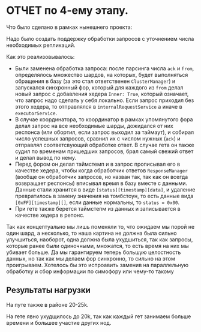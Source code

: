 # ОТЧЕТ по 4-ему этапу.


Что было сделано в рамках нынешнего проекта:

Надо было создать поддержку обработки запросов с уточнением числа необходимых репликаций.

Как это реализовывалось:
* Были заменена обработка запроса: после парсинга числа `ack` и `from`, определялось множество
шардов, на которых, будет выполняться обращения в базу (за это стал ответственен `ClusterManager`) и запускался
синхронный фор, который для каждого из `from` делал новый запрос с добавления хедера `Inner: True`, который
означает, что запрос надо сделать у себя локально. Если запрос приходил без этого хедера, то отправлялся в
`internalRequestService` а иначе в `executorService`.
* В случае координатора, то координатор в рамках упомянутого фора делал запрос на все необходимые шарды,
дожидался от них респонса (или обортил, если запрос выходил за таймаут), и собирал число успешных запросов,
сравнил их с числом нужных (`ack`) и отправлял соответсвующий обработке ответ. В случае гета он также судил по
временам пришедших запросов, брал самый свежий ответ и делал вывод по нему.
* Перед фором он делал таймстемп и в запрос прописывал его в качестве хедера, чтобы когда обработчик
ответов `ResponseManager` (вообще он обработчик запросов, но назван так, так как он всегда возвращает респонсы) 
вписывал время в базу вместе с данными. Данные стали хранится в виде `[status][timestamp][data]`, и удаление превратилось
в замену значения на томбстоун, то есть данные вида `[0xFF][timestamp][]`, если данные нормальны, то `status = 0x00`.
* При гете также берется таймстепм из данных и записывается в качестве хедера в репонс.


Так как концептуально мы лишь поменяли то, что ожидаем мы порой не один шард, а несколько, то наша картина не должна была
сильно улучшиться, наоборот, одна должна была ухудшиться, так как запросы, которые ранее были одиночными, множатся, то есть
время на них мы убивает больше. Да мы гарантируем теперь большую целостность данных, но так как мы делаем
фор синхронно, то сильно на этом проигрываем. Хотелось бы это испроавить заменив на параллельную обработку и сбор информации
по симофору или чему-то такому

## Результаты нагрузки

На путе также в районе 20-25k.

На гете явно ухудщилось до 20k, так как каждый гет занимаем больше времени и большее участие других нод.
